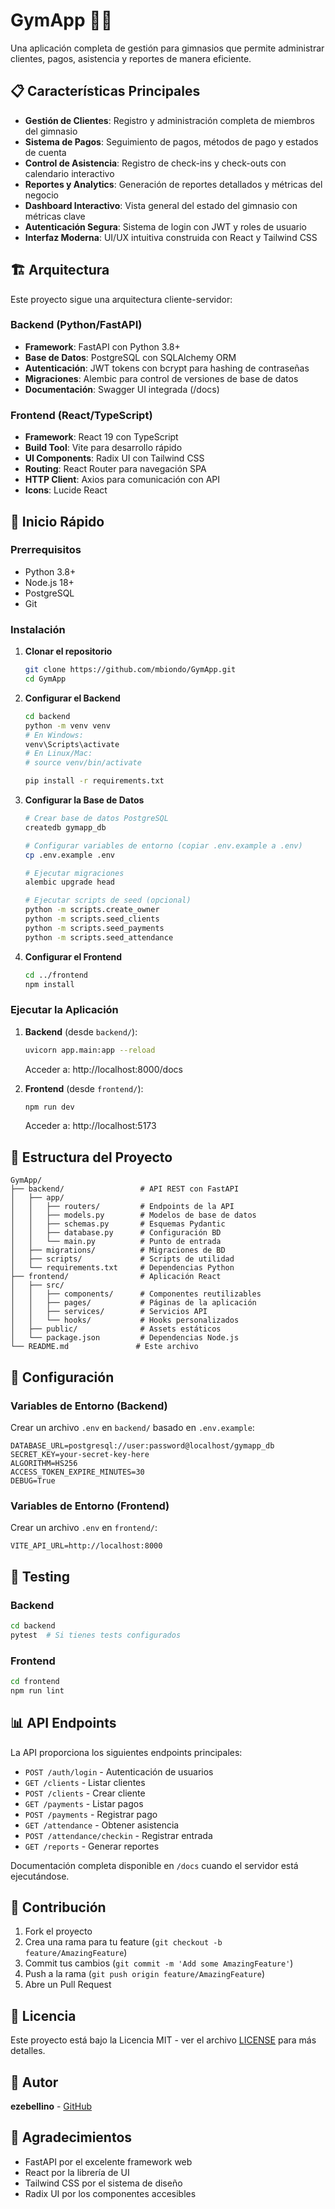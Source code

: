 # GymApp 🏋️‍♂️

Una aplicación completa de gestión para gimnasios que permite administrar clientes, pagos, asistencia y reportes de manera eficiente.

## 📋 Características Principales

- **Gestión de Clientes**: Registro y administración completa de miembros del gimnasio
- **Sistema de Pagos**: Seguimiento de pagos, métodos de pago y estados de cuenta
- **Control de Asistencia**: Registro de check-ins y check-outs con calendario interactivo
- **Reportes y Analytics**: Generación de reportes detallados y métricas del negocio
- **Dashboard Interactivo**: Vista general del estado del gimnasio con métricas clave
- **Autenticación Segura**: Sistema de login con JWT y roles de usuario
- **Interfaz Moderna**: UI/UX intuitiva construida con React y Tailwind CSS

## 🏗️ Arquitectura

Este proyecto sigue una arquitectura cliente-servidor:

### Backend (Python/FastAPI)
- **Framework**: FastAPI con Python 3.8+
- **Base de Datos**: PostgreSQL con SQLAlchemy ORM
- **Autenticación**: JWT tokens con bcrypt para hashing de contraseñas
- **Migraciones**: Alembic para control de versiones de base de datos
- **Documentación**: Swagger UI integrada (/docs)

### Frontend (React/TypeScript)
- **Framework**: React 19 con TypeScript
- **Build Tool**: Vite para desarrollo rápido
- **UI Components**: Radix UI con Tailwind CSS
- **Routing**: React Router para navegación SPA
- **HTTP Client**: Axios para comunicación con API
- **Icons**: Lucide React

## 🚀 Inicio Rápido

### Prerrequisitos

- Python 3.8+
- Node.js 18+
- PostgreSQL
- Git

### Instalación

1. **Clonar el repositorio**
   ```bash
   git clone https://github.com/mbiondo/GymApp.git
   cd GymApp
   ```

2. **Configurar el Backend**
   ```bash
   cd backend
   python -m venv venv
   # En Windows:
   venv\Scripts\activate
   # En Linux/Mac:
   # source venv/bin/activate

   pip install -r requirements.txt
   ```

3. **Configurar la Base de Datos**
   ```bash
   # Crear base de datos PostgreSQL
   createdb gymapp_db

   # Configurar variables de entorno (copiar .env.example a .env)
   cp .env.example .env

   # Ejecutar migraciones
   alembic upgrade head

   # Ejecutar scripts de seed (opcional)
   python -m scripts.create_owner
   python -m scripts.seed_clients
   python -m scripts.seed_payments
   python -m scripts.seed_attendance
   ```

4. **Configurar el Frontend**
   ```bash
   cd ../frontend
   npm install
   ```

### Ejecutar la Aplicación

1. **Backend** (desde `backend/`):
   ```bash
   uvicorn app.main:app --reload
   ```
   Acceder a: http://localhost:8000/docs

2. **Frontend** (desde `frontend/`):
   ```bash
   npm run dev
   ```
   Acceder a: http://localhost:5173

## 📁 Estructura del Proyecto

```
GymApp/
├── backend/                 # API REST con FastAPI
│   ├── app/
│   │   ├── routers/         # Endpoints de la API
│   │   ├── models.py        # Modelos de base de datos
│   │   ├── schemas.py       # Esquemas Pydantic
│   │   ├── database.py      # Configuración BD
│   │   └── main.py          # Punto de entrada
│   ├── migrations/          # Migraciones de BD
│   ├── scripts/             # Scripts de utilidad
│   └── requirements.txt     # Dependencias Python
├── frontend/                # Aplicación React
│   ├── src/
│   │   ├── components/      # Componentes reutilizables
│   │   ├── pages/           # Páginas de la aplicación
│   │   ├── services/        # Servicios API
│   │   └── hooks/           # Hooks personalizados
│   ├── public/              # Assets estáticos
│   └── package.json         # Dependencias Node.js
└── README.md               # Este archivo
```

## 🔧 Configuración

### Variables de Entorno (Backend)

Crear un archivo `.env` en `backend/` basado en `.env.example`:

```env
DATABASE_URL=postgresql://user:password@localhost/gymapp_db
SECRET_KEY=your-secret-key-here
ALGORITHM=HS256
ACCESS_TOKEN_EXPIRE_MINUTES=30
DEBUG=True
```

### Variables de Entorno (Frontend)

Crear un archivo `.env` en `frontend/`:

```env
VITE_API_URL=http://localhost:8000
```

## 🧪 Testing

### Backend
```bash
cd backend
pytest  # Si tienes tests configurados
```

### Frontend
```bash
cd frontend
npm run lint
```

## 📊 API Endpoints

La API proporciona los siguientes endpoints principales:

- `POST /auth/login` - Autenticación de usuarios
- `GET /clients` - Listar clientes
- `POST /clients` - Crear cliente
- `GET /payments` - Listar pagos
- `POST /payments` - Registrar pago
- `GET /attendance` - Obtener asistencia
- `POST /attendance/checkin` - Registrar entrada
- `GET /reports` - Generar reportes

Documentación completa disponible en `/docs` cuando el servidor está ejecutándose.

## 🤝 Contribución

1. Fork el proyecto
2. Crea una rama para tu feature (`git checkout -b feature/AmazingFeature`)
3. Commit tus cambios (`git commit -m 'Add some AmazingFeature'`)
4. Push a la rama (`git push origin feature/AmazingFeature`)
5. Abre un Pull Request

## 📝 Licencia

Este proyecto está bajo la Licencia MIT - ver el archivo [LICENSE](LICENSE) para más detalles.

## 👥 Autor

**ezebellino** - [GitHub](https://github.com/ezebellino)

## 🙏 Agradecimientos

- FastAPI por el excelente framework web
- React por la librería de UI
- Tailwind CSS por el sistema de diseño
- Radix UI por los componentes accesibles